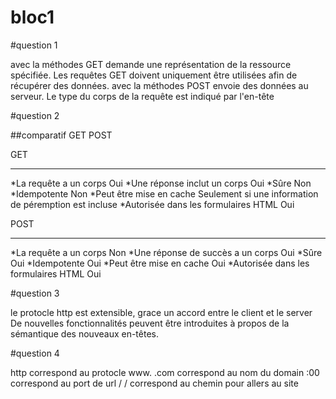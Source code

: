 # bloc1

#question 1 

avec la méthodes GET demande une représentation de la ressource spécifiée. Les requêtes GET doivent uniquement être utilisées afin de récupérer des données.
avec la méthodes POST envoie des données au serveur. Le type du corps de la requête est indiqué par l'en-tête

#question 2

##comparatif GET POST

GET
***
*La requête a un corps	Oui
*Une réponse inclut un corps	Oui
*Sûre	Non
*Idempotente	Non
*Peut être mise en cache	Seulement si une information de péremption est incluse
*Autorisée dans les formulaires HTML	Oui

POST
***
*La requête a un corps	Non
*Une réponse de succès a un corps	Oui
*Sûre	Oui
*Idempotente	Oui
*Peut être mise en cache	Oui
*Autorisée dans les formulaires HTML	Oui

#question 3

le protocle http est extensible, grace un accord entre le client et le server De nouvelles fonctionnalités peuvent être introduites à propos de la sémantique des nouveaux en-têtes.

#question 4

http correspond au protocle
www. .com correspond au nom du domain
:00 correspond au port de url
/ / correspond au chemin pour allers au site